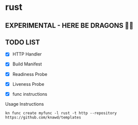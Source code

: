 # rust

## EXPERIMENTAL - HERE BE DRAGONS 🐉🐉

## TODO LIST

* [x] HTTP Handler

* [x] Build Manifest

* [x] Readiness Probe

* [x] Liveness Probe

* [x] func instructions

Usage Instructions

```
kn func create myfunc -l rust -t http --repository https://github.com/knawd/templates
```